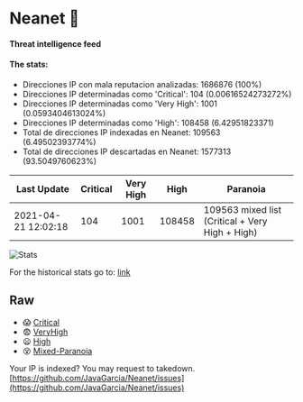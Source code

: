 # Neanet :hocho:
#### Threat intelligence feed
#### The stats:

- Direcciones IP con mala reputacion analizadas: 1686876 (100%)
- Direcciones IP determinadas como 'Critical':  104 (0.00616524273272%)
- Direcciones IP determinadas como 'Very High':  1001 (0.0593404613024%)
- Direcciones IP determinadas como 'High':  108458 (6.42951823371)
- Total de direcciones IP indexadas en Neanet:  109563 (6.49502393774%)
- Total de direcciones IP descartadas en Neanet:  1577313 (93.5049760623%)

| Last Update | Critical | Very High | High | Paranoia |
| --- | --- | --- | --- | --- |
| 2021-04-21 12:02:18 | 104 | 1001 | 108458 | 109563 mixed list (Critical + Very High + High)|

![Stats](https://docs.google.com/spreadsheets/d/e/2PACX-1vSnaNMIXVabIpDJjufMlzH7poXnshF3mgd8Is1g9ytUEzVsP5my4Trn8f-xkoLLQ38xpL3HtmUexLo6/pubchart?oid=501124687&format=image)

For the historical stats go to: [link](/stats.csv)
## Raw
- :scream: [Critical](https://raw.githubusercontent.com/JavaGarcia/Neanet/master/blacklists/neanet_critical.txt)
- :fearful: [VeryHigh](https://raw.githubusercontent.com/JavaGarcia/Neanet/master/blacklists/neanet_veryHigh.txtt)
- :frowning: [High](https://raw.githubusercontent.com/JavaGarcia/Neanet/master/blacklists/neanet_high.txt)
- :dizzy_face: [Mixed-Paranoia](https://raw.githubusercontent.com/JavaGarcia/Neanet/master/blacklists/neanet_all.txt)


Your IP is indexed? You may request to takedown. [https://github.com/JavaGarcia/Neanet/issues](https://github.com/JavaGarcia/Neanet/issues)
























































































































































































































































































































































































































































































































































































































































































































































































































































































































































































































































































































































































































































































































































































































































































































































































































































































































































































































































































































































































































































































































































































































































































































































































































































































































































































































































































































































































































































































































































































































































































































































































































































































































































































































































































































































































































































































































































































































































































































































































































































































































































































































































































































































































































































































































































































































































































































































































































































































































































































































































































































































































































































































































































































































































































































































































































































































































































































































































































































































































